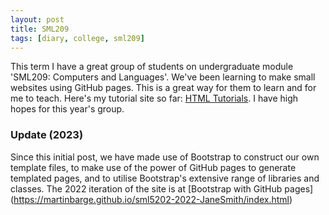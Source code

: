 ```yaml
---
layout: post
title: SML209
tags: [diary, college, sml209]
---
```


This term I have a great group of students on undergraduate module 'SML209: Computers and Languages'. We've been learning to make small websites using GitHub pages. This is a great way for them to learn and for me to teach. Here's my tutorial site so far: [HTML Tutorials](https://martinbarge.github.io/sml5202-19-Teach/). I have high hopes for this year's group.

### Update (2023)

Since this initial post, we have made use of Bootstrap to construct our own template files, to make use of the power of GitHub pages to generate templated pages, and to utilise Bootstrap's extensive range of libraries and classes. The 2022 iteration of the site is at [Bootstrap with GitHub pages] (https://martinbarge.github.io/sml5202-2022-JaneSmith/index.html)
